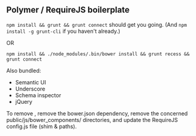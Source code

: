 ## Polymer / RequireJS boilerplate

`npm install && grunt && grunt connect` should get you going. (And `npm install -g grunt-cli` if you haven't already.)

OR

`npm install && ./node_modules/.bin/bower install && grunt recess && grunt connect`

Also bundled: 

- Semantic UI
- Underscore
- Schema inspector
- jQuery

To remove , remove the bower.json dependency, remove the concerned public/js/bower_components/ directories, and update
the RequireJS config.js file (shim & paths). 
 